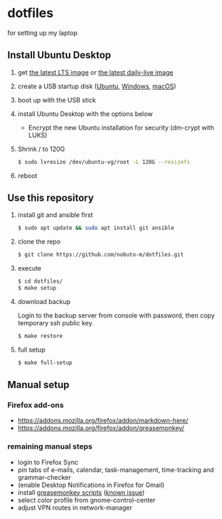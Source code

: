 dotfiles
========

for setting up my laptop

## Install Ubuntu Desktop

1. get [the latest LTS image](https://www.ubuntu.com/download/desktop) or [the latest daily-live image](http://cdimage.ubuntu.com/daily-live/current/)

1. create a USB startup disk ([Ubuntu](https://tutorials.ubuntu.com/tutorial/tutorial-create-a-usb-stick-on-ubuntu), [Windows](https://tutorials.ubuntu.com/tutorial/tutorial-create-a-usb-stick-on-windows), [macOS](https://tutorials.ubuntu.com/tutorial/tutorial-create-a-usb-stick-on-macos))

1. boot up with the USB stick

1. install Ubuntu Desktop with the options below
   * Encrypt the new Ubuntu installation for security (dm-crypt with LUKS)

1. Shrink / to 120G

    ```bash
    $ sudo lvresize /dev/ubuntu-vg/root -L 120G --resizefs
    ```

1. reboot


## Use this repository

1. install git and ansible first

    ```bash
    $ sudo apt update && sudo apt install git ansible
    ```

1. clone the repo

    ```bash
    $ git clone https://github.com/nobuto-m/dotfiles.git
    ```

1. execute

    ```bash
    $ cd dotfiles/
    $ make setup
    ```

1. download backup

   Login to the backup server from console with password, then copy temporary ssh public key.

    ```bash
    $ make restore
    ```

1. full setup

    ```bash
    $ make full-setup
    ```

## Manual setup

### Firefox add-ons

* https://addons.mozilla.org/firefox/addon/markdown-here/
* https://addons.mozilla.org/firefox/addon/greasemonkey/

### remaining manual steps

* login to Firefox Sync
* pin tabs of e-mails, calendar, task-management, time-tracking and grammar-checker
* (enable Desktop Notifications in Firefox for Gmail)
* install [greasemonkey scripts](https://github.com/nobuto-m/greasemonkey-scripts) ([known issue](https://github.com/greasemonkey/greasemonkey/issues/2631))
* select color profile from gnome-control-center
* adjust VPN routes in network-manager
